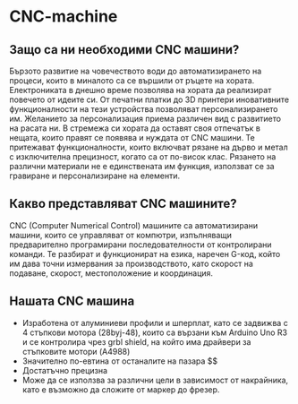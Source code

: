 # CNC-machine
## Защо са ни необходими CNC машини?
Бързото развитие на човечеството води до автоматизирането на процеси, които в миналото са се вършили от ръцете на хората. Електрониката в днешно време позволява на хората да реализират повечето от идеите си. От печатни платки до 3D принтери  иновативните  функционалности на тези устройства позволяват персонализирането им. Желанието за персонализация приема различен вид с развитието на расата ни. В стремежа си хората да оставят своя отпечатък в нещата, които правят се появява и нуждата от CNC машини. Те притежават функционалности, които включват рязане на дърво и метал с изключителна прецизност, когато са от по-висок клас. Рязането на различни материали не е единствената им функция, използват се за гравиране и персонализиране на елементи.

## Какво представляват CNC машините?
CNC (Computer Numerical Control) машините са автоматизирани машини, които се управляват от компютри, изпълняващи предварително програмирани последователности от контролирани команди. 
Те разбират и функционират на езика, наречен G-код, който им дава точни измервания за производството, като скорост на подаване, скорост, местоположение и координация.

## Нашата CNC машина
* Изработена от алуминиеви профили и шперплат, като се задвижва с 4 стъпкови мотора (28byj-48), които са вързани към Arduino Uno R3 и се контролира чрез grbl shield, на който има драйвери за стъпковите мотори (A4988)
* Значително по-евтина от останалите на пазара $$
* Достатъчно прецизна
* Може да се използва за различни цели в зависимост от накрайника, като е възможно да сложите от маркер до фрезер.
